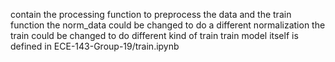 contain the processing function to preprocess the data and the train function
the norm_data could be changed to do a different normalization
the train could be changed to do different kind of train
train model itself is defined in ECE-143-Group-19/train.ipynb
